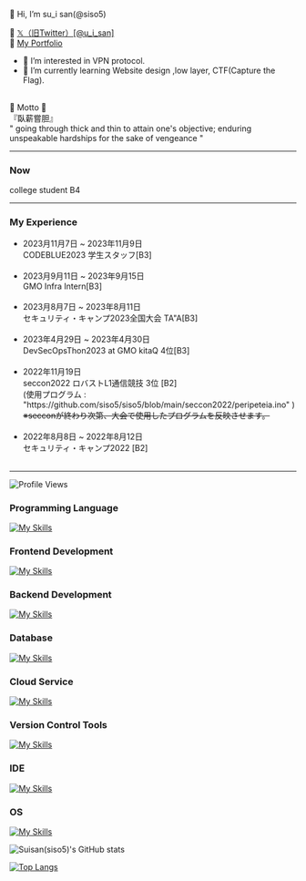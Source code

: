 👋 Hi, I’m su_i san(@siso5)

🐾 <a href="https://x.com/u_i_san" target="_blank"> 𝕏（旧Twitter）[@u_i_san]</a><br>
🐥 <a href="https://portfolio.peripeteiagrus.net" target="_blank"> My Portfolio</a>

- 👀 I’m interested in VPN protocol.
- 🌱 I’m currently learning Website design ,low layer, CTF(Capture the Flag).

<br>
🌱 Motto 🌱 <br>
『臥薪嘗胆』<br>
 " going through thick and thin to attain one's objective; enduring unspeakable hardships for the sake of vengeance "<br>



<hr>

 ### Now

college student B4

 
<hr>
<h3>My Experience</h3>

<ul>
<li>
2023月11月7日 ~ 2023年11月9日 <br>  CODEBLUE2023 学生スタッフ[B3]
</li>
<br>
 
<li>
2023月9月11日 ~ 2023年9月15日 <br>  GMO Infra Intern[B3]
</li>
<br>

<li>
2023月8月7日 ~ 2023年8月11日 <br> セキュリティ・キャンプ2023全国大会 TA"A[B3]
</li>

<br>

<li>
2023年4月29日 ~ 2023年4月30日 <br> DevSecOpsThon2023 at GMO kitaQ 4位[B3]
</li>

<br>

<li>
2022年11月19日 <br> seccon2022 ロバストL1通信競技 3位 [B2]<br>(使用プログラム : "https://github.com/siso5/siso5/blob/main/seccon2022/peripeteia.ino" )
</li>
 <s>※secconが終わり次第、大会で使用したプログラムを反映させます。</s>
 <br>
 <br>
<li>
2022年8月8日 ~ 2022年8月12日 <br> セキュリティ・キャンプ2022 [B2]
</li>

<br>

</ul>
</h5>
<hr>

![Profile Views](https://img.shields.io/badge/Profile-Views-blue)

### Programming Language
[![My Skills](https://skillicons.dev/icons?i=c,cpp,cs,php,javascript)](https://skillicons.dev)

### Frontend Development
[![My Skills](https://skillicons.dev/icons?i=html,css,svelte,react)](https://skillicons.dev)

### Backend Development
[![My Skills](https://skillicons.dev/icons?i=nodejs,nginx)](https://skillicons.dev)

### Database
[![My Skills](https://skillicons.dev/icons?i=postgresql,mongodb,mysql,redis)](https://skillicons.dev)

### Cloud Service
[![My Skills](https://skillicons.dev/icons?i=aws)](https://skillicons.dev)


### Version Control Tools
[![My Skills](https://skillicons.dev/icons?i=git,github,gitlab)](https://skillicons.dev)

### IDE
[![My Skills](https://skillicons.dev/icons?i=visualstudio,vscode)](https://skillicons.dev)

### OS
[![My Skills](https://skillicons.dev/icons?i=linux,ubuntu,kaillinux,mac)](https://skillicons.dev)

![Suisan(siso5)'s GitHub stats](https://github-readme-stats.vercel.app/api?username=siso5&show_icons=true&theme=radical)

[![Top Langs](https://github-readme-stats.vercel.app/api/top-langs/?username=siso5)](https://github.com/anuraghazra/github-readme-stats)


<!---
siso5/siso5 is a ✨ special ✨ repository because its `README.md` (this file) appears on your GitHub profile.
You can click the Preview link to take a look at your changes.
--->
